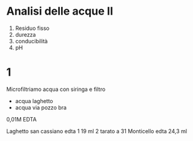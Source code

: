 # Analisi delle acque II
1. Residuo fisso
2. durezza
3. conducibilità
4. pH

# 1
Microfiltriamo acqua con siringa e filtro

* acqua laghetto 
* acqua via pozzo bra

0,01M EDTA



Laghetto san cassiano edta 
1 19 ml
2 tarato a 31
Monticello edta 24,3  ml
<!--stackedit_data:
eyJoaXN0b3J5IjpbLTEyNTcxMTk0OCwtMTUxMDM3OTk2MiwxMj
cxMzY1MDMyLDE1NTI4MjE5NSwtMTcxODU5Mjc4MSwxNzI2MzA0
Nzg4XX0=
-->